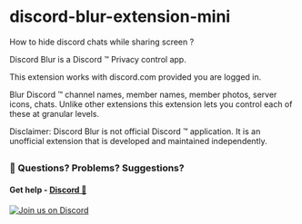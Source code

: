 # discord-blur-extension-mini

How to hide discord chats while sharing screen ?

Discord Blur is a Discord ™ Privacy control app.

This extension works with discord.com provided you are logged in.

Blur Discord ™ channel names, member names, member photos, server icons, chats.
Unlike other extensions this extension lets you control each of these at granular levels.

Disclaimer: Discord Blur is not official Discord ™ application. It is an unofficial extension that is developed and maintained independently.

##

### 🤔 Questions? Problems? Suggestions?

#### Get help - [Discord 💬](https://discord.gg/jc4xtF58Ve)

[![Join us on Discord](https://invidget.switchblade.xyz/jc4xtF58Ve)](https://discord.gg/jc4xtF58Ve)

##
